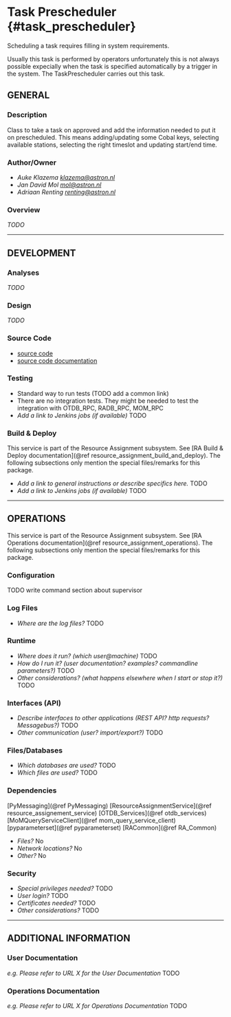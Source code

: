 # Task Prescheduler {#task_prescheduler}

Scheduling a task requires filling in system requirements.

Usually this task is performed by operators unfortunately this is not always possible expecially
when the task is specified automatically by a trigger in the system.
The TaskPrescheduler carries out this task.

## GENERAL

### Description
Class to take a task on approved and add the information needed to put it on prescheduled.
This means adding/updating some Cobal keys, selecting available stations,
selecting the right timeslot and updating start/end time.

### Author/Owner
- *Auke Klazema <klazema@astron.nl>*
- *Jan David Mol <mol@astron.nl>*
- *Adriaan Renting <renting@astron.nl>*

### Overview
*TODO* 

- - -

## DEVELOPMENT

### Analyses
*TODO*

### Design
*TODO*

### Source Code
- [source code](https://svn.astron.nl/LOFAR/trunk/SAS/ResourceAssignment/TaskPrescheduler/)
- [source code documentation](https://svn.astron.nl/lofardoc/SW-90/d7/df4/a04564.html)

### Testing
- Standard way to run tests (TODO add a common link)
- There are no integration tests. They might be needed to test the integration with
   OTDB_RPC, RADB_RPC, MOM_RPC
- *Add a link to Jenkins jobs (if available)* TODO

### Build & Deploy
This service is part of the Resource Assignment subsystem. See [RA Build & Deploy documentation](@ref resource_assignment_build_and_deploy). The following subsections only mention the special files/remarks for this package.
- *Add a link to general instructions or describe specifics here.* TODO
- *Add a link to Jenkins jobs (if available)* TODO

- - -

## OPERATIONS
This service is part of the Resource Assignment subsystem. See [RA Operations documentation](@ref resource_assignment_operations). The following subsections only mention the special files/remarks for this package.
### Configuration
TODO write command section about supervisor


### Log Files
- *Where are the log files?* TODO

### Runtime
- *Where does it run? (which user@machine)* TODO
- *How do I run it? (user documentation? examples? commandline parameters?)* TODO
- *Other considerations? (what happens elsewhere when I start or stop it?)* TODO

### Interfaces (API)
- *Describe interfaces to other applications (REST API? http requests? Messagebus?)* TODO
- *Other communication (user? import/export?)* TODO

### Files/Databases
- *Which databases are used?* TODO
- *Which files are used?* TODO

### Dependencies
[PyMessaging](@ref PyMessaging) 
[ResourceAssignmentService](@ref resource_assignement_service)
[OTDB_Services](@ref otdb_services)
[MoMQueryServiceClient](@ref mom_query_service_client)
[pyparameterset](@ref pyparameterset)
[RACommon](@ref RA_Common)
- *Files?* No
- *Network locations?* No
- *Other?* No

### Security
- *Special privileges needed?* TODO
- *User login?* TODO
- *Certificates needed?* TODO
- *Other considerations?* TODO

- - -

## ADDITIONAL INFORMATION

### User Documentation

*e.g. Please refer to URL X for the User Documentation* TODO

### Operations Documentation

*e.g. Please refer to URL X for Operations Documentation* TODO


